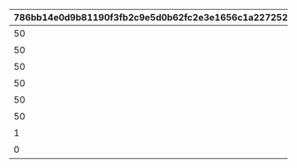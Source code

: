 |786bb14e0d9b81190f3fb2c9e5d0b62fc2e3e1656c1a227252ac47430d20ff80|0c20b468f87774734197d4d4ad0baf724191a5abc6fa6b7eb22b673cbacf67fd|3e1225907a1f1fa5ce3f8259db83e13f2eef8e929841b1472fc1d5c2353d0bdb|9168244d0ad36a601f30105485483932f0a4a6391cd3609138fc5500764ef60b|18b6842b4273e1d16617fbe320752a661a1c404e6920d77f25b035cec340264c|3a4fbfd0bc86033adaccf7f81b430ca007587f426a71186ff414696b6091c3b2|3a1a11e27938f12182f15542a45aa14d3c11eee9a46611c7fee3fea42389381b|362dc55b9baefa1f57b1710470cd201f8c02cf47dd55e1a9f789fd1a34536ae9|ca98f6c1737e5c783f47a03dba0b9fd2a487a01339376d29b610cdda004426d8|467b0ce795b6c76682430a6cc7027a9d2a04d860ad66f81c058586cb7c6f1086|
| --- | --- | --- | --- | --- | --- | --- | --- | --- | --- |
|50|5152601|8|オコサマタイソー|2|10152|91002|2024/08/31 12:00:00|5152061|1|
|50|5152061|8|アイドルタイソー|2|10152|91002|2024/09/01 12:00:00|5152062|2|
|50|5152062|8|タンキュータイソー|2|10152|91002|2024/09/02 12:00:00|5152063|3|
|50|5152063|8|グータラタイソー|2|10152|91002|2024/09/03 12:00:00|5152064|4|
|50|5152064|8|シンレータイソー|2|10152|91002|2024/09/04 12:00:00|5152065|5|
|50|5152065|8|ラジーオタイソー|2|10152|91002|2024/09/05 12:00:00|5152066|6|
|1|5152066|15|コンプリート演出|3|10152|11001328|0|5152075|0|
|0|0|0|オープニング|1|10152|0|0|5152601|0|